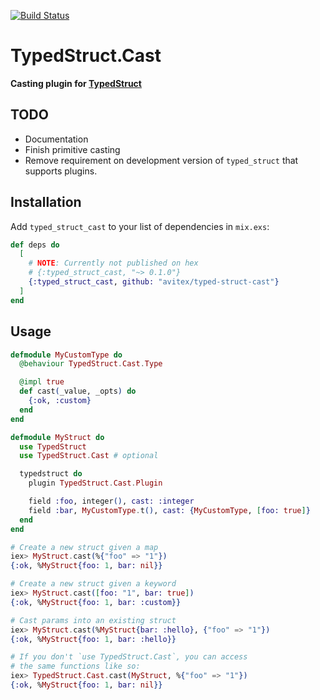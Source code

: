 [![Build Status](https://travis-ci.org/avitex/typed-struct-cast.svg)](https://travis-ci.org/avitex/typed-struct-cast)

# TypedStruct.Cast

**Casting plugin for [TypedStruct](https://hex.pm/packages/typed_struct)**

## TODO

- Documentation
- Finish primitive casting
- Remove requirement on development version of `typed_struct` that supports plugins.

## Installation

Add `typed_struct_cast` to your list of dependencies in `mix.exs`:

```elixir
def deps do
  [
    # NOTE: Currently not published on hex
    # {:typed_struct_cast, "~> 0.1.0"}
    {:typed_struct_cast, github: "avitex/typed-struct-cast"}
  ]
end
```

## Usage

```elixir
defmodule MyCustomType do
  @behaviour TypedStruct.Cast.Type

  @impl true
  def cast(_value, _opts) do
    {:ok, :custom}
  end
end

defmodule MyStruct do
  use TypedStruct
  use TypedStruct.Cast # optional

  typedstruct do
    plugin TypedStruct.Cast.Plugin

    field :foo, integer(), cast: :integer
    field :bar, MyCustomType.t(), cast: {MyCustomType, [foo: true]}
  end
end

# Create a new struct given a map
iex> MyStruct.cast(%{"foo" => "1"})
{:ok, %MyStruct{foo: 1, bar: nil}}

# Create a new struct given a keyword
iex> MyStruct.cast([foo: "1", bar: true])
{:ok, %MyStruct{foo: 1, bar: :custom}}

# Cast params into an existing struct
iex> MyStruct.cast(%MyStruct{bar: :hello}, {"foo" => "1"})
{:ok, %MyStruct{foo: 1, bar: :hello}}

# If you don't `use TypedStruct.Cast`, you can access
# the same functions like so:
iex> TypedStruct.Cast.cast(MyStruct, %{"foo" => "1"})
{:ok, %MyStruct{foo: 1, bar: nil}}
```
